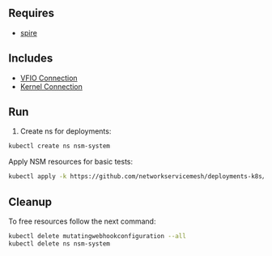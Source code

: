 ## Requires

- [spire](../spire)

## Includes

- [VFIO Connection](../use-cases/Vfio2Noop)
- [Kernel Connection](../use-cases/SriovKernel2Noop)

## Run

1. Create ns for deployments:
```bash
kubectl create ns nsm-system
```

Apply NSM resources for basic tests:
```bash
kubectl apply -k https://github.com/networkservicemesh/deployments-k8s/examples/sriov?ref=7a81dbe37fe9646bcab2ee64024c44c8c06491ee
```

## Cleanup

To free resources follow the next command:
```bash
kubectl delete mutatingwebhookconfiguration --all
kubectl delete ns nsm-system
```
